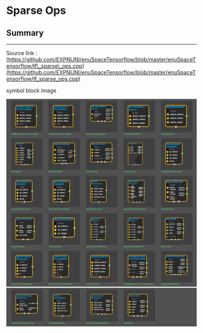 # Sparse Ops

## Summary

---

Source link : [https://github.com/EXPNUNI/enuSpaceTensorflow/blob/master/enuSpaceTensorflow/tf\_sparse\_ops.cpp](https://github.com/EXPNUNI/enuSpaceTensorflow/blob/master/enuSpaceTensorflow/tf_sparse_ops.cpp)

symbol block image 

![](/assets/tf_sparse_ops_symbols1.png)![](/assets/tf_sparse_ops_symbols2.png)

